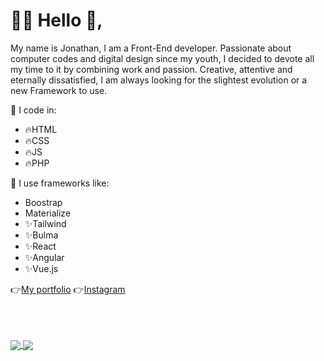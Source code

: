 <div>
  
  <h1> 👨‍💻 Hello 👋,</h1>
  <p>My name is Jonathan, I am a Front-End developer. Passionate about computer codes and digital design since my youth, I decided to devote all my time to it by combining work and passion. Creative, attentive and eternally dissatisfied, I am always looking for the slightest evolution or a new Framework to use.</p>
  <span> 📝  I code in:</span>
  <ul>
     <li> 🔥HTML</li>
     <li> 🔥CSS</li>
     <li> 🔥JS</li>
     <li> 🔥PHP</li>
  </ul>
  <span> 📝 I use frameworks like:</span>
   <ul>
     <li> Boostrap </li>
     <li> Materialize </li>
     <li> ✨Tailwind </li>
     <li> ✨Bulma </li>
     <li> ✨React </li>
     <li> ✨Angular </li>
     <li> ✨Vue.js </li>
  </ul>
  
  👉<a target="_blank" href="https://www.jonathanbenitez.fr"/>My portfolio</a>   👉<a target="_blank" href="https://www.instagram.com/jbtz.codes/"/>Instagram</a>
  
  <br>
  <br>
  <br>
  
</div>

  
<div>
 <a href="https://github.com/jbtzcodes/">
  <img align="center" src="https://github-readme-stats.vercel.app/api?username=jbtzcodes&show_icons=true&theme=radical" />
</a>
<a href="https://github.com/jbtzcodes/">
  <img align="center" src="https://github-readme-stats.vercel.app/api/top-langs/?username=jbtzcodes&layout=compact&theme=radical" />
</a>

</div>
<!--
**jbtzcodes/jbtzcodes** is a ✨ _special_ ✨ repository because its `README.md` (this file) appears on your GitHub profile.

Here are some ideas to get you started:

- 🔭 I’m currently working on ...
- 🌱 I’m currently learning ...
- 👯 I’m looking to collaborate on ...
- 🤔 I’m looking for help with ...
- 💬 Ask me about ...
- 📫 How to reach me: ...
- 😄 Pronouns: ...
- ⚡ Fun fact: ...
-->


